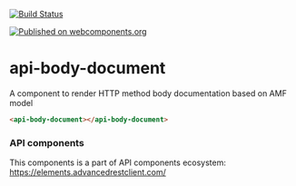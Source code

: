 [![Build Status](https://travis-ci.org/advanced-rest-client/api-url-data-model.svg?branch=stage)](https://travis-ci.org/advanced-rest-client/api-body-document)

[![Published on webcomponents.org](https://img.shields.io/badge/webcomponents.org-published-blue.svg)](https://www.webcomponents.org/element/advanced-rest-client/api-body-document)

# api-body-document

A component to render HTTP method body documentation based on AMF model

<!---
```
<custom-element-demo>
  <template>
    <link rel="import" href="api-body-document.html">
    <next-code-block></next-code-block>
  </template>
</custom-element-demo>
```
-->

```html
<api-body-document></api-body-document>
```

### API components

This components is a part of API components ecosystem: https://elements.advancedrestclient.com/
